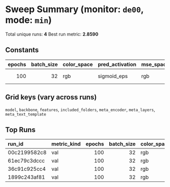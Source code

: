 # Sweep Summary (monitor: `de00`, mode: `min`)

Total unique runs: **4**
Best run metric: **2.8590**

## Constants
|   epochs |   batch_size | color_space   | pred_activation   | mse_space   |    lr |   weight_decay |   mse_weight_epochs | metric_kind   |   mse_weight_start |   val_split |   grad_clip |   workers |   seed | group_split   |   hidden_classes_cnt |   meta_dim |   activation_eps | excluded_folders   | meta_model_name            |
|---------:|-------------:|:--------------|:------------------|:------------|------:|---------------:|--------------------:|:--------------|-------------------:|------------:|------------:|----------:|-------:|:--------------|---------------------:|-----------:|-----------------:|:-------------------|:---------------------------|
|      100 |           32 | rgb           | sigmoid_eps       | rgb         | 0.001 |         0.0001 |                  75 | val           |                  1 |        0.15 |           1 |         0 |    100 |               |                    0 |        256 |            0.001 |                    | jhu-clsp/ettin-encoder-17m |

## Grid keys (vary across runs)
`model`, `backbone`, `features`, `included_folders`, `meta_encoder`, `meta_layers`, `meta_text_template`

## Top Runs
| run_id       | metric_kind   |   epochs |   batch_size | color_space   | pred_activation   | mse_space   |    lr |   weight_decay |   mse_weight_epochs | model   | backbone   | features        | included_folders   | meta_encoder   |   meta_layers | meta_text_template   |   best_metric |   best_epoch |
|:-------------|:--------------|---------:|-------------:|:--------------|:------------------|:------------|------:|---------------:|--------------------:|:--------|:-----------|:----------------|:-------------------|:---------------|--------------:|:---------------------|--------------:|-------------:|
| 00c2199582c8 | val           |      100 |           32 | rgb           | sigmoid_eps       | rgb         | 0.001 |         0.0001 |                  75 | film    | resnet18   | image+mean+meta | focus              | flair          |            -1 | compact              |       2.85904 |           75 |
| 61ec79c3dccc | val           |      100 |           32 | rgb           | sigmoid_eps       | rgb         | 0.001 |         0.0001 |                  75 | film    | resnet18   | image+mean+meta | focus              | flair          |            -2 | compact              |       2.86839 |           88 |
| 36c91c925cc4 | val           |      100 |           32 | rgb           | sigmoid_eps       | rgb         | 0.001 |         0.0001 |                  75 | film    | resnet18   | image+mean+meta | focus              | flair          |            -1 | compact              |     nan       |            1 |
| 1899c243af81 | val           |      100 |           32 | rgb           | sigmoid_eps       | rgb         | 0.001 |         0.0001 |                  75 | film    | resnet18   | image+mean+meta | focus              | flair          |            -2 | compact              |     nan       |            1 |
